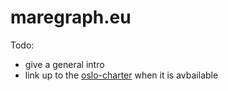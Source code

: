 # maregraph.eu

Todo:
- give a general intro
- link up to the [oslo-charter](/files/Charter_Maregraph_OSLO.pdf) when it is avbailable
